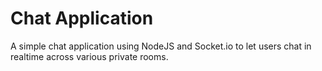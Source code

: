 # Chat Application

A simple chat application using NodeJS and Socket.io to let users chat in realtime across various private rooms.